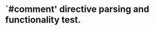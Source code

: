 `#comment' directive parsing and functionality test.
====================================================
